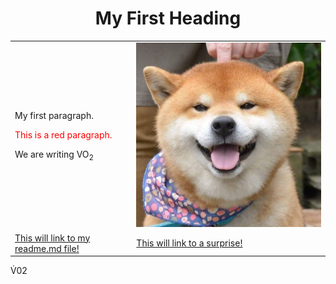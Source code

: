 <html>
<body>

<h1><center>My First Heading</center></h1>

<body>
<table>
  <tr>
    <td><p>My first paragraph.</p>
    <p style="color:red;">This is a red paragraph.</p>
    <p>We are writing VO<sub>2</sub></p></td>
    <td><img src="R.jpg"></td>
  </tr>
  
  <tr>
    <td><a href="/KNES381/readme.md">This will link to my readme.md file!</a></td>
    <td><a href="KNES381/indexfolder/download.jpg">This will link to a surprise!</a></td>
  </tr>
</table>

</body>

V&#x0307;02
